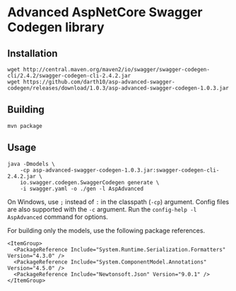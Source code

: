 # Advanced AspNetCore Swagger Codegen library

## Installation

```
wget http://central.maven.org/maven2/io/swagger/swagger-codegen-cli/2.4.2/swagger-codegen-cli-2.4.2.jar
wget https://github.com/darth10/asp-advanced-swagger-codegen/releases/download/1.0.3/asp-advanced-swagger-codegen-1.0.3.jar
```

## Building

```
mvn package
```

## Usage

```
java -Dmodels \
    -cp asp-advanced-swagger-codegen-1.0.3.jar:swagger-codegen-cli-2.4.2.jar \
    io.swagger.codegen.SwaggerCodegen generate \
    -i swagger.yaml -o ./gen -l AspAdvanced
```

On Windows, use `;` instead of `:` in the classpath (`-cp`) argument.
Config files are also supported with the `-c` argument.
Run the `config-help -l AspAdvanced` command for options.

For building only the models, use the following package references.
```
<ItemGroup>
  <PackageReference Include="System.Runtime.Serialization.Formatters" Version="4.3.0" />
  <PackageReference Include="System.ComponentModel.Annotations" Version="4.5.0" />
  <PackageReference Include="Newtonsoft.Json" Version="9.0.1" />
</ItemGroup>
```
